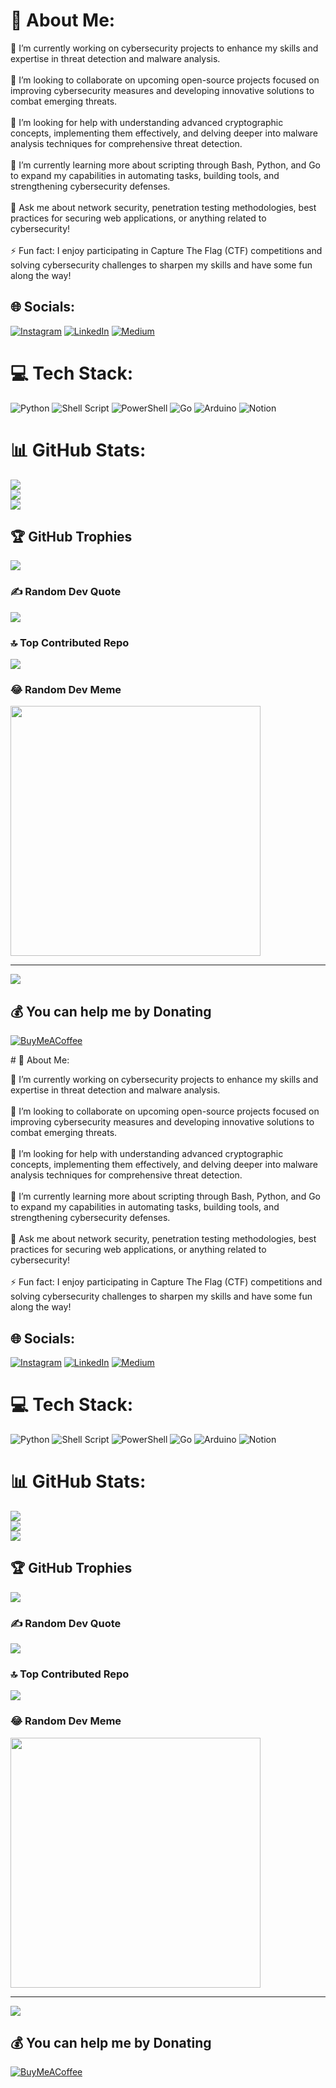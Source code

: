 # 💫 About Me:
🔭 I’m currently working on cybersecurity projects to enhance my skills and expertise in threat detection and malware analysis.<br><br>👯 I’m looking to collaborate on upcoming open-source projects focused on improving cybersecurity measures and developing innovative solutions to combat emerging threats.<br><br>🤝 I’m looking for help with understanding advanced cryptographic concepts, implementing them effectively, and delving deeper into malware analysis techniques for comprehensive threat detection.<br><br>🌱 I’m currently learning more about scripting through Bash, Python, and Go to expand my capabilities in automating tasks, building tools, and strengthening cybersecurity defenses.<br><br>💬 Ask me about network security, penetration testing methodologies, best practices for securing web applications, or anything related to cybersecurity!<br><br>⚡ Fun fact: I enjoy participating in Capture The Flag (CTF) competitions and solving cybersecurity challenges to sharpen my skills and have some fun along the way!


## 🌐 Socials:
[![Instagram](https://img.shields.io/badge/Instagram-%23E4405F.svg?logo=Instagram&logoColor=white)](https://instagram.com/https://www.instagram.com/satyam.pathania/) [![LinkedIn](https://img.shields.io/badge/LinkedIn-%230077B5.svg?logo=linkedin&logoColor=white)](https://linkedin.com/in/https://in.linkedin.com/in/satyam-pathania-052a37207) [![Medium](https://img.shields.io/badge/Medium-12100E?logo=medium&logoColor=white)](https://medium.com/@https://medium.com/@SatyamPathania) 

# 💻 Tech Stack:
![Python](https://img.shields.io/badge/python-3670A0?style=for-the-badge&logo=python&logoColor=ffdd54) ![Shell Script](https://img.shields.io/badge/shell_script-%23121011.svg?style=for-the-badge&logo=gnu-bash&logoColor=white) ![PowerShell](https://img.shields.io/badge/PowerShell-%235391FE.svg?style=for-the-badge&logo=powershell&logoColor=white) ![Go](https://img.shields.io/badge/go-%2300ADD8.svg?style=for-the-badge&logo=go&logoColor=white) ![Arduino](https://img.shields.io/badge/-Arduino-00979D?style=for-the-badge&logo=Arduino&logoColor=white) ![Notion](https://img.shields.io/badge/Notion-%23000000.svg?style=for-the-badge&logo=notion&logoColor=white)
# 📊 GitHub Stats:
![](https://github-readme-stats.vercel.app/api?username=satyampathania&theme=dark&hide_border=true&include_all_commits=true&count_private=true)<br/>
![](https://github-readme-streak-stats.herokuapp.com/?user=satyampathania&theme=dark&hide_border=true)<br/>
![](https://github-readme-stats.vercel.app/api/top-langs/?username=satyampathania&theme=dark&hide_border=true&include_all_commits=true&count_private=true&layout=compact)

## 🏆 GitHub Trophies
![](https://github-profile-trophy.vercel.app/?username=satyampathania&theme=dark&no-frame=true&no-bg=false&margin-w=4)

### ✍️ Random Dev Quote
![](https://quotes-github-readme.vercel.app/api?type=vetical&theme=dark)

### 🔝 Top Contributed Repo
![](https://github-contributor-stats.vercel.app/api?username=satyampathania&limit=5&theme=dark&combine_all_yearly_contributions=true)

### 😂 Random Dev Meme
<img src='https://memer-new.vercel.app/' style="height: 400px;"/>

---
[![](https://visitcount.itsvg.in/api?id=satyampathania&icon=2&color=12)](https://visitcount.itsvg.in)

  ## 💰 You can help me by Donating
  [![BuyMeACoffee](https://img.shields.io/badge/Buy%20Me%20a%20Coffee-ffdd00?style=for-the-badge&logo=buy-me-a-coffee&logoColor=black)](https://buymeacoffee.com/https://www.buymeacoffee.com/satyampathania) 

  
<!-- Proudly created with GPRM ( https://gprm.itsvg.in ) --># 💫 About Me:
🔭 I’m currently working on cybersecurity projects to enhance my skills and expertise in threat detection and malware analysis.<br><br>👯 I’m looking to collaborate on upcoming open-source projects focused on improving cybersecurity measures and developing innovative solutions to combat emerging threats.<br><br>🤝 I’m looking for help with understanding advanced cryptographic concepts, implementing them effectively, and delving deeper into malware analysis techniques for comprehensive threat detection.<br><br>🌱 I’m currently learning more about scripting through Bash, Python, and Go to expand my capabilities in automating tasks, building tools, and strengthening cybersecurity defenses.<br><br>💬 Ask me about network security, penetration testing methodologies, best practices for securing web applications, or anything related to cybersecurity!<br><br>⚡ Fun fact: I enjoy participating in Capture The Flag (CTF) competitions and solving cybersecurity challenges to sharpen my skills and have some fun along the way!


## 🌐 Socials:
[![Instagram](https://img.shields.io/badge/Instagram-%23E4405F.svg?logo=Instagram&logoColor=white)](https://instagram.com/https://www.instagram.com/satyam.pathania/) [![LinkedIn](https://img.shields.io/badge/LinkedIn-%230077B5.svg?logo=linkedin&logoColor=white)](https://linkedin.com/in/https://in.linkedin.com/in/satyam-pathania-052a37207) [![Medium](https://img.shields.io/badge/Medium-12100E?logo=medium&logoColor=white)](https://medium.com/@https://medium.com/@SatyamPathania) 

# 💻 Tech Stack:
![Python](https://img.shields.io/badge/python-3670A0?style=for-the-badge&logo=python&logoColor=ffdd54) ![Shell Script](https://img.shields.io/badge/shell_script-%23121011.svg?style=for-the-badge&logo=gnu-bash&logoColor=white) ![PowerShell](https://img.shields.io/badge/PowerShell-%235391FE.svg?style=for-the-badge&logo=powershell&logoColor=white) ![Go](https://img.shields.io/badge/go-%2300ADD8.svg?style=for-the-badge&logo=go&logoColor=white) ![Arduino](https://img.shields.io/badge/-Arduino-00979D?style=for-the-badge&logo=Arduino&logoColor=white) ![Notion](https://img.shields.io/badge/Notion-%23000000.svg?style=for-the-badge&logo=notion&logoColor=white)
# 📊 GitHub Stats:
![](https://github-readme-stats.vercel.app/api?username=satyampathania&theme=dark&hide_border=true&include_all_commits=true&count_private=true)<br/>
![](https://github-readme-streak-stats.herokuapp.com/?user=satyampathania&theme=dark&hide_border=true)<br/>
![](https://github-readme-stats.vercel.app/api/top-langs/?username=satyampathania&theme=dark&hide_border=true&include_all_commits=true&count_private=true&layout=compact)

## 🏆 GitHub Trophies
![](https://github-profile-trophy.vercel.app/?username=satyampathania&theme=dark&no-frame=true&no-bg=false&margin-w=4)

### ✍️ Random Dev Quote
![](https://quotes-github-readme.vercel.app/api?type=vetical&theme=dark)

### 🔝 Top Contributed Repo
![](https://github-contributor-stats.vercel.app/api?username=satyampathania&limit=5&theme=dark&combine_all_yearly_contributions=true)

### 😂 Random Dev Meme
<img src='https://memer-new.vercel.app/' style="height: 400px;"/>

---
[![](https://visitcount.itsvg.in/api?id=satyampathania&icon=2&color=12)](https://visitcount.itsvg.in)

  ## 💰 You can help me by Donating
  [![BuyMeACoffee](https://img.shields.io/badge/Buy%20Me%20a%20Coffee-ffdd00?style=for-the-badge&logo=buy-me-a-coffee&logoColor=black)](https://buymeacoffee.com/https://www.buymeacoffee.com/satyampathania) 

  
<!-- Proudly created with GPRM ( https://gprm.itsvg.in ) -->
